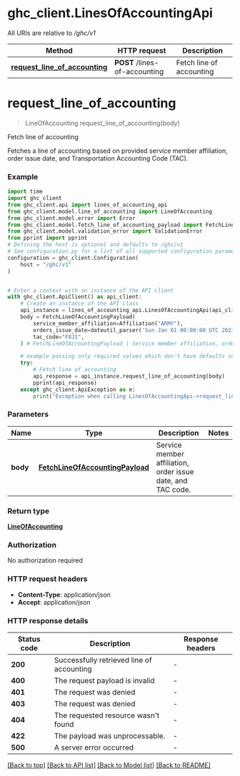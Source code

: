 # ghc_client.LinesOfAccountingApi

All URIs are relative to */ghc/v1*

Method | HTTP request | Description
------------- | ------------- | -------------
[**request_line_of_accounting**](LinesOfAccountingApi.md#request_line_of_accounting) | **POST** /lines-of-accounting | Fetch line of accounting


# **request_line_of_accounting**
> LineOfAccounting request_line_of_accounting(body)

Fetch line of accounting

Fetches a line of accounting based on provided service member affiliation, order issue date, and Transportation Accounting Code (TAC).

### Example


```python
import time
import ghc_client
from ghc_client.api import lines_of_accounting_api
from ghc_client.model.line_of_accounting import LineOfAccounting
from ghc_client.model.error import Error
from ghc_client.model.fetch_line_of_accounting_payload import FetchLineOfAccountingPayload
from ghc_client.model.validation_error import ValidationError
from pprint import pprint
# Defining the host is optional and defaults to /ghc/v1
# See configuration.py for a list of all supported configuration parameters.
configuration = ghc_client.Configuration(
    host = "/ghc/v1"
)


# Enter a context with an instance of the API client
with ghc_client.ApiClient() as api_client:
    # Create an instance of the API class
    api_instance = lines_of_accounting_api.LinesOfAccountingApi(api_client)
    body = FetchLineOfAccountingPayload(
        service_member_affiliation=Affiliation("ARMY"),
        orders_issue_date=dateutil_parser('Sun Jan 01 00:00:00 UTC 2023').date(),
        tac_code="F8J1",
    ) # FetchLineOfAccountingPayload | Service member affiliation, order issue date, and TAC code.

    # example passing only required values which don't have defaults set
    try:
        # Fetch line of accounting
        api_response = api_instance.request_line_of_accounting(body)
        pprint(api_response)
    except ghc_client.ApiException as e:
        print("Exception when calling LinesOfAccountingApi->request_line_of_accounting: %s\n" % e)
```


### Parameters

Name | Type | Description  | Notes
------------- | ------------- | ------------- | -------------
 **body** | [**FetchLineOfAccountingPayload**](FetchLineOfAccountingPayload.md)| Service member affiliation, order issue date, and TAC code. |

### Return type

[**LineOfAccounting**](LineOfAccounting.md)

### Authorization

No authorization required

### HTTP request headers

 - **Content-Type**: application/json
 - **Accept**: application/json


### HTTP response details

| Status code | Description | Response headers |
|-------------|-------------|------------------|
**200** | Successfully retrieved line of accounting |  -  |
**400** | The request payload is invalid |  -  |
**401** | The request was denied |  -  |
**403** | The request was denied |  -  |
**404** | The requested resource wasn&#39;t found |  -  |
**422** | The payload was unprocessable. |  -  |
**500** | A server error occurred |  -  |

[[Back to top]](#) [[Back to API list]](../README.md#documentation-for-api-endpoints) [[Back to Model list]](../README.md#documentation-for-models) [[Back to README]](../README.md)

